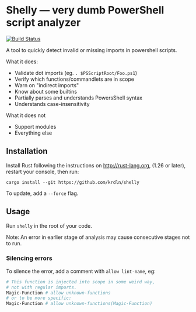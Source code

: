 # Shelly — very dumb PowerShell script analyzer

[![Build Status](https://travis-ci.com/krdln/shelly.svg?branch=master)](https://travis-ci.com/krdln/shelly)

A tool to quickly detect invalid or missing imports in powershell scripts.

What it does:
* Validate dot imports (eg. `. $PSScriptRoot/Foo.ps1`)
* Verify which functions/commandlets are in scope
* Warn on "indirect imports"
* Know about some builtins
* Partially parses and understands PowersShell syntax
* Understands case-insensitivity

What it does not
* Support modules
* Everything else

## Installation

Install Rust following the instructions on <http://rust-lang.org>,
(1.26 or later), restart your console, then run:

```
cargo install --git https://github.com/krdln/shelly
```

To update, add a `--force` flag.

## Usage

Run `shelly` in the root of your code.

Note: An error in earlier stage of analysis may cause consecutive stages not to run.

### Silencing errors

To silence the error, add a comment with `allow lint-name`, eg:

```powershell
# This function is injected into scope in some weird way,
# not with regular imports.
Magic-Function # allow unknown-functions
# or to be more specific:
Magic-Function # allow unknown-functions(Magic-Function)
```
